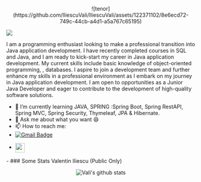 <p align="center" >
  ![tenor](https://github.com/IliescuVali/IliescuVali/assets/122371102/8e6ecd72-749c-44cb-a4d1-a5a767c65195)
<p align="center">




  ![](https://komarev.com/ghpvc/?username=IliescuVali&label=PROFILE+VIEWS)


  I am a programming enthusiast looking to make a professional transition into Java application development. I have recently completed courses in SQL and Java, and I am ready to kick-start my career in Java application development. My current skills include basic knowledge of object-oriented programming, , databases. 
  I aspire to join a development team and further enhance my skills in a professional environment as I embark on my journey in Java application development. I am open to opportunities as a Junior Java Developer and eager to contribute to the development of high-quality software solutions.



- 🌱 I’m currently learning JAVA, SPRING :Spring Boot, Spring RestAPI, Spring MVC, Spring Security, Thymeleaf, JPA & Hibernate.
- 💬 Ask me about what you want 😄
- 📫 How to reach me:
-  [![Gmail Badge](https://img.shields.io/badge/-Gmail-c14438?style=flat-square&logo=Gmail&logoColor=white&link=mailto:iliescuvalentin8@gmail.com)](mailto:iliescuvalentin8@gmail.com)
-  <p > <a href="https://linkedin.com/in/valentin-iliescu-4422b510a/" target="_blank"><img align="center" src="https://cdn.jsdelivr.net/npm/simple-icons@3.1.0/icons/linkedin.svg" alt="raghav_shukl" height="25" width="25" /></a>&nbsp;&nbsp;
</p>
-  
### Some Stats Valentin Iliescu (Public Only)
<p align="center" >
<img alt="Vali's github stats" src="https://github-readme-stats.vercel.app/api?username=IliescuVali&show_icons=true&theme=merko"  > </p>
<p align="center">


